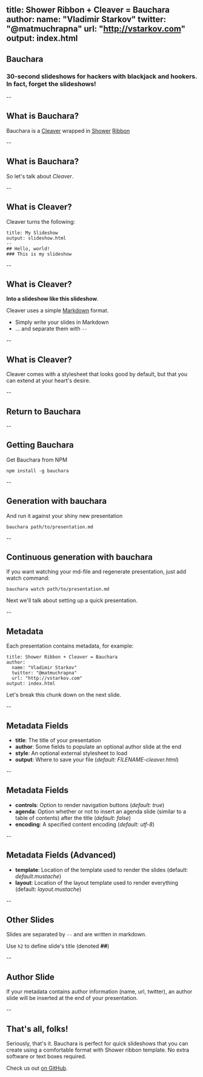 title: Shower Ribbon + Cleaver = Bauchara
author:
  name: "Vladimir Starkov"
  twitter: "@matmuchrapna"
  url: "http://vstarkov.com"
output: index.html
--

## Bauchara
### 30-second slideshows for hackers with blackjack and hookers. In fact, forget the slideshows!

--

## What is Bauchara?

Bauchara is a [Cleaver](http://jdan.github.io/cleaver/) wrapped in [Shower](https://github.com/shower/shower) [Ribbon](http://shwr.me/shower/themes/ribbon/)

--

## What is Bauchara?

So let's talk about *Cleaver*.

--

## What is Cleaver?

Cleaver turns the following:

    title: My Slideshow
    output: slideshow.html
    --
    ## Hello, world!
    ### This is my slideshow

--

## What is Cleaver?

**Into a slideshow like this slideshow**.

Cleaver uses a simple [Markdown](http://daringfireball.net/projects/markdown/)
format.

* Simply write your slides in Markdown
* ... and separate them with `--`

--

## What is Cleaver?

Cleaver comes with a stylesheet that looks good by default, but that you
can extend at your heart's desire.

--

## Return to Bauchara

--

## Getting Bauchara

Get Bauchara from NPM

`npm install -g bauchara`

--

## Generation with bauchara

And run it against your shiny new presentation

`bauchara path/to/presentation.md`

--

## Continuous generation with bauchara

If you want watching your md-file and regenerate presentation, just add watch command:

`bauchara watch path/to/presentation.md`

Next we'll talk about setting up a quick presentation.

--

## Metadata

Each presentation contains metadata, for example:

    title: Shower Ribbon + Cleaver = Bauchara
    author:
      name: "Vladimir Starkov"
      twitter: "@matmuchrapna"
      url: "http://vstarkov.com"
    output: index.html

Let's break this chunk down on the next slide.

--

## Metadata Fields

* **title**: The title of your presentation
* **author**: Some fields to populate an optional author slide at the end
* **style**: An optional external stylesheet to load
* **output**: Where to save your file (*default: FILENAME-cleaver.html*)

--

## Metadata Fields
* **controls**: Option to render navigation buttons (*default: true*)
* **agenda**: Option whether or not to insert an agenda slide (similar to a table of contents) after the title (*default: false*)
* **encoding**: A specified content encoding (*default: utf-8*)

--

## Metadata Fields (Advanced)
* **template**: Location of the template used to render the slides (default:
 *default.mustache*)
* **layout**: Location of the layout template used to render everything (default:
 *layout.mustache*)

--

## Other Slides

Slides are separated by `--` and are written in markdown.

Use `h2` to define slide's title (denoted **##**)

--

## Author Slide

If your metadata contains author information (name, url, twitter), an author
slide will be inserted at the end of your presentation.

--

## That's all, folks!

Seriously, that's it. Bauchara is perfect for quick slideshows that you can
create using a comfortable format with Shower ribbon template.
No extra software or text boxes required.

Check us out [on GitHub](http://github.com/matmuchrapna/bauchara).
